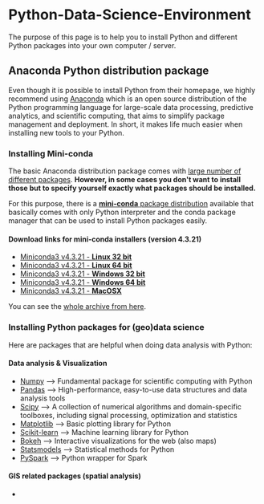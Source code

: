 # Python-Data-Science-Environment

The purpose of this page is to help you to install Python and different Python packages into your own computer / server.

## Anaconda Python distribution package

Even though it is possible to install Python from their homepage, we highly recommend using [Anaconda](https://www.anaconda.com/what-is-anaconda/) which is an open source distribution of the Python programming language for large-scale data processing, predictive analytics, and scientific computing, that aims to simplify package management and deployment. In short, it makes life much easier when installing new tools to your Python.

### Installing Mini-conda

The basic Anaconda distribution package comes with [large number of different packages](https://docs.anaconda.com/anaconda/packages/pkg-docs). **However, in some cases you don't want to install those but to specify yourself exactly what packages should be installed.**

For this purpose, there is a [**mini-conda** package distribution](https://conda.io/docs/glossary.html#miniconda-glossary) available that basically comes with only Python interpreter and the conda package manager that can be used to install Python packages easily. 

#### Download links for mini-conda installers (version 4.3.21)

 - [Miniconda3 v4.3.21 - **Linux 32 bit** ](https://repo.continuum.io/miniconda/Miniconda3-4.3.21-Linux-x86.sh)
 - [Miniconda3 v4.3.21 - **Linux 64 bit** ](https://repo.continuum.io/miniconda/Miniconda3-4.3.21-Linux-x86_64.sh)
 - [Miniconda3 v4.3.21 - **Windows 32 bit** ](https://repo.continuum.io/miniconda/Miniconda3-4.3.21-Windows-x86.exe)
 - [Miniconda3 v4.3.21 - **Windows 64 bit** ](https://repo.continuum.io/miniconda/Miniconda3-4.3.21-Windows-x86_64.exe)
 - [Miniconda3 v4.3.21 - **MacOSX** ](https://repo.continuum.io/miniconda/Miniconda3-4.3.21-MacOSX-x86_64.sh)
 
You can see the [whole archive from here](https://repo.continuum.io/miniconda/).
 
### Installing Python packages for (geo)data science
 
Here are packages that are helpful when doing data analysis with Python:

#### Data analysis & Visualization

   - [Numpy](http://www.numpy.org/) --> Fundamental package for scientific computing with Python
   - [Pandas](http://pandas.pydata.org/) --> High-performance, easy-to-use data structures and data analysis tools
   - [Scipy](http://www.scipy.org/about.html) --> A collection of numerical algorithms and domain-specific toolboxes, including
      signal processing, optimization and statistics
   - [Matplotlib](http://matplotlib.org/) --> Basic plotting library for Python
   - [Scikit-learn](http://scikit-learn.org/stable/) --> Machine learning library for Python
   - [Bokeh](http://bokeh.pydata.org/en/latest/) --> Interactive visualizations for the web (also maps)
   - [Statsmodels](http://www.statsmodels.org/stable/index.html) --> Statistical methods for Python
   - [PySpark](https://spark.apache.org/docs/0.9.0/python-programming-guide.html) --> Python wrapper for Spark
   
#### GIS related packages (spatial analysis)

   - 
   
   

